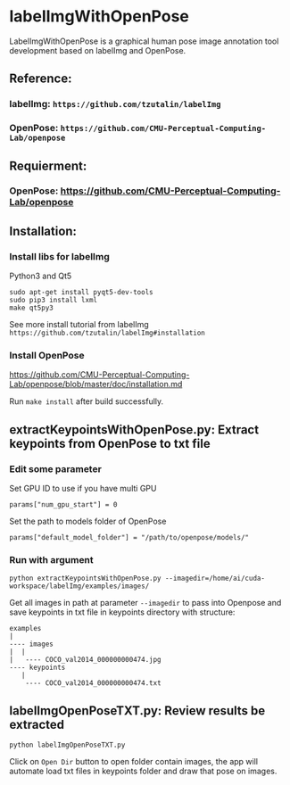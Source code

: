# labelImgWithOpenPose
LabelImgWithOpenPose is a graphical human pose image annotation tool development based on labelImg and OpenPose.

## Reference:

### labelImg: ```https://github.com/tzutalin/labelImg```

### OpenPose: ```https://github.com/CMU-Perceptual-Computing-Lab/openpose```

## Requierment:
### OpenPose: https://github.com/CMU-Perceptual-Computing-Lab/openpose

## Installation:

### Install libs for labelImg
Python3 and Qt5
```
sudo apt-get install pyqt5-dev-tools
sudo pip3 install lxml
make qt5py3
```
See more install tutorial from labelImg ```https://github.com/tzutalin/labelImg#installation```

### Install OpenPose

https://github.com/CMU-Perceptual-Computing-Lab/openpose/blob/master/doc/installation.md

Run ```make install``` after build successfully.


## extractKeypointsWithOpenPose.py: Extract keypoints from OpenPose to txt file

### Edit some parameter

Set GPU ID to use if you have multi GPU
```
params["num_gpu_start"] = 0
```

Set the path to models folder of OpenPose
```
params["default_model_folder"] = "/path/to/openpose/models/"
```

### Run with argument

```
python extractKeypointsWithOpenPose.py --imagedir=/home/ai/cuda-workspace/labelImg/examples/images/
```

Get all images in path at parameter ```--imagedir``` to pass into Openpose and save keypoints in txt file in keypoints directory with structure:
```
examples
|
---- images
|  |
|   ---- COCO_val2014_000000000474.jpg
---- keypoints
   |
    ---- COCO_val2014_000000000474.txt
```

## labelImgOpenPoseTXT.py: Review results be extracted

```
python labelImgOpenPoseTXT.py
```

Click on ```Open Dir``` button to open folder contain images, the app will automate load txt files in keypoints folder and draw that pose on images.
